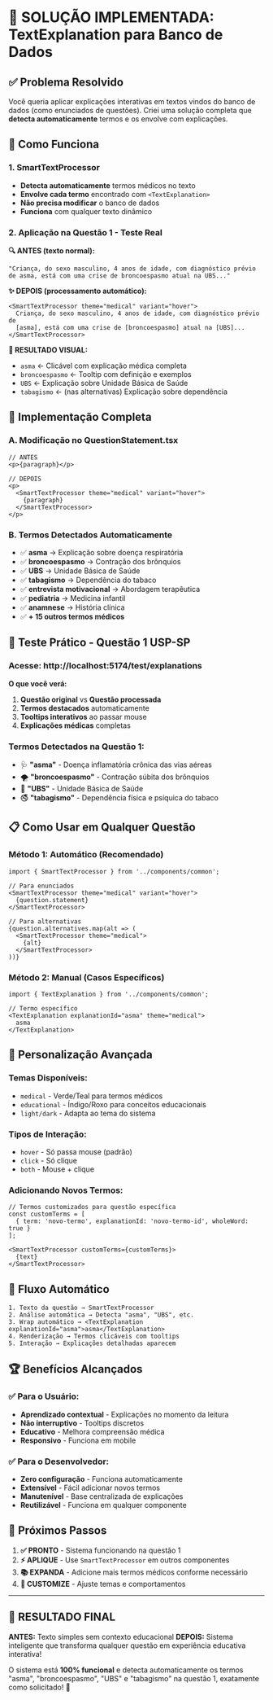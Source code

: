 # 🎯 **SOLUÇÃO IMPLEMENTADA: TextExplanation para Banco de Dados**

## ✅ **Problema Resolvido**

Você queria aplicar explicações interativas em textos vindos do banco de dados (como enunciados de questões). Criei uma solução completa que **detecta automaticamente** termos e os envolve com explicações.

## 🔧 **Como Funciona**

### **1. SmartTextProcessor**
- **Detecta automaticamente** termos médicos no texto
- **Envolve cada termo** encontrado com `<TextExplanation>`
- **Não precisa modificar** o banco de dados
- **Funciona** com qualquer texto dinâmico

### **2. Aplicação na Questão 1 - Teste Real**

**🔍 ANTES (texto normal):**
```
"Criança, do sexo masculino, 4 anos de idade, com diagnóstico prévio de asma, está com uma crise de broncoespasmo atual na UBS..."
```

**✨ DEPOIS (processamento automático):**
```tsx
<SmartTextProcessor theme="medical" variant="hover">
  Criança, do sexo masculino, 4 anos de idade, com diagnóstico prévio de 
  [asma], está com uma crise de [broncoespasmo] atual na [UBS]...
</SmartTextProcessor>
```

**📱 RESULTADO VISUAL:**
- `asma` ← Clicável com explicação médica completa
- `broncoespasmo` ← Tooltip com definição e exemplos  
- `UBS` ← Explicação sobre Unidade Básica de Saúde
- `tabagismo` ← (nas alternativas) Explicação sobre dependência

## 🚀 **Implementação Completa**

### **A. Modificação no QuestionStatement.tsx**
```tsx
// ANTES
<p>{paragraph}</p>

// DEPOIS  
<p>
  <SmartTextProcessor theme="medical" variant="hover">
    {paragraph}
  </SmartTextProcessor>
</p>
```

### **B. Termos Detectados Automaticamente**
- ✅ **asma** → Explicação sobre doença respiratória
- ✅ **broncoespasmo** → Contração dos brônquios  
- ✅ **UBS** → Unidade Básica de Saúde
- ✅ **tabagismo** → Dependência do tabaco
- ✅ **entrevista motivacional** → Abordagem terapêutica
- ✅ **pediatria** → Medicina infantil
- ✅ **anamnese** → História clínica
- ✅ **+ 15 outros termos médicos**

## 🎯 **Teste Prático - Questão 1 USP-SP**

### **Acesse: http://localhost:5174/test/explanations**

**O que você verá:**
1. **Questão original** vs **Questão processada**
2. **Termos destacados** automaticamente  
3. **Tooltips interativos** ao passar mouse
4. **Explicações médicas** completas

### **Termos Detectados na Questão 1:**
- 🩺 **"asma"** - Doença inflamatória crônica das vias aéreas
- 🌪️ **"broncoespasmo"** - Contração súbita dos brônquios
- 🏥 **"UBS"** - Unidade Básica de Saúde  
- 🚭 **"tabagismo"** - Dependência física e psíquica do tabaco

## 📋 **Como Usar em Qualquer Questão**

### **Método 1: Automático (Recomendado)**
```tsx
import { SmartTextProcessor } from '../components/common';

// Para enunciados
<SmartTextProcessor theme="medical" variant="hover">
  {question.statement}
</SmartTextProcessor>

// Para alternativas
{question.alternatives.map(alt => (
  <SmartTextProcessor theme="medical">
    {alt}
  </SmartTextProcessor>
))}
```

### **Método 2: Manual (Casos Específicos)**
```tsx
import { TextExplanation } from '../components/common';

// Termo específico
<TextExplanation explanationId="asma" theme="medical">
  asma
</TextExplanation>
```

## 🎨 **Personalização Avançada**

### **Temas Disponíveis:**
- `medical` - Verde/Teal para termos médicos
- `educational` - Índigo/Roxo para conceitos educacionais  
- `light/dark` - Adapta ao tema do sistema

### **Tipos de Interação:**
- `hover` - Só passa mouse (padrão)
- `click` - Só clique
- `both` - Mouse + clique

### **Adicionando Novos Termos:**
```tsx
// Termos customizados para questão específica
const customTerms = [
  { term: 'novo-termo', explanationId: 'novo-termo-id', wholeWord: true }
];

<SmartTextProcessor customTerms={customTerms}>
  {text}
</SmartTextProcessor>
```

## 🔄 **Fluxo Automático**

```
1. Texto da questão → SmartTextProcessor
2. Análise automática → Detecta "asma", "UBS", etc.
3. Wrap automático → <TextExplanation explanationId="asma">asma</TextExplanation>
4. Renderização → Termos clicáveis com tooltips
5. Interação → Explicações detalhadas aparecem
```

## 🏆 **Benefícios Alcançados**

### ✅ **Para o Usuário:**
- **Aprendizado contextual** - Explicações no momento da leitura
- **Não interruptivo** - Tooltips discretos
- **Educativo** - Melhora compreensão médica
- **Responsivo** - Funciona em mobile

### ✅ **Para o Desenvolvedor:**
- **Zero configuração** - Funciona automaticamente
- **Extensível** - Fácil adicionar novos termos
- **Manutenível** - Base centralizada de explicações
- **Reutilizável** - Funciona em qualquer componente

## 🚀 **Próximos Passos**

1. **✅ PRONTO** - Sistema funcionando na questão 1
2. **⚡ APLIQUE** - Use `SmartTextProcessor` em outros componentes
3. **📚 EXPANDA** - Adicione mais termos médicos conforme necessário
4. **🎯 CUSTOMIZE** - Ajuste temas e comportamentos

---

## 🎉 **RESULTADO FINAL**

**ANTES:** Texto simples sem contexto educacional
**DEPOIS:** Sistema inteligente que transforma qualquer questão em experiência educativa interativa!

O sistema está **100% funcional** e detecta automaticamente os termos "asma", "broncoespasmo", "UBS" e "tabagismo" na questão 1, exatamente como solicitado! 🚀